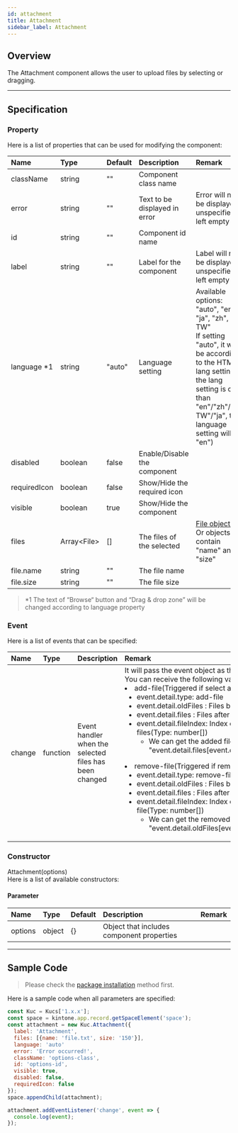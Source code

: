 ```yaml
---
id: attachment
title: Attachment
sidebar_label: Attachment
---
```


## Overview

The Attachment component allows the user to upload files by selecting or dragging.

<div class="sample-container" id="attachment">
  <div id="sample-container__components"></div>
</div>
<script src="/js/samples/desktop/attachment.js"></script>

---

## Specification

### Property
Here is a list of properties that can be used for modifying the component:

| Name   | Type | Default | Description | Remark |
| :--- | :--- | :--- | :--- | :--- |
| className | string | ""  | Component class name | |
| error | string | ""  | Text to be displayed in error | Error will not be displayed if unspecified or left empty |
| id | string | ""  | Component id name | |
| label | string | ""  | Label for the component | Label will not be displayed if unspecified or left empty |
| language *1 | string | "auto"  | Language setting | Available options: "auto", "en", "ja", "zh", "zh-TW"<br>If setting "auto", it will be according to the HTML lang setting (If the lang setting is other than "en"/"zh"/"zh-TW"/"ja", the language setting will be "en") |
| disabled | boolean | false | Enable/Disable the component | |
| requiredIcon | boolean | false | Show/Hide the required icon | |
| visible | boolean | true | Show/Hide the component | |
| files | Array\<File> | [] | The files of the selected | [File objects](https://developer.mozilla.org/en-US/docs/Web/API/File)<br>Or objects contain "name" and "size"
| file.name | string | "" | The file name | |
| file.size | string | "" | The file size | |

> *1 The text of “Browse“ button and “Drag & drop zone” will be changed according to language property

### Event

Here is a list of events that can be specified:

| Name | Type | Description | Remark |
| :--- | :--- | :--- | :--- |
| change | function | Event handler when the selected files has been changed | It will pass the event object as the argument<br>You can receive the following values in event.detail <li>add-file(Triggered if select any file)  <ul><li>event.detail.type: add-file<li>event.detail.oldFiles : Files before added<li>event.detail.files : Files after added<li>event.detail.fileIndex: Index of the added files(Type: number[])<ul><li>We can get the added files by "event.detail.files[event.detail.fileIndex[0]]"</ul></li></ul><li>remove-file(Triggered if remove any file)<ul><li>event.detail.type: remove-file<li>event.detail.oldFiles : Files before removed<li>event.detail.files : Files after removed<li>event.detail.fileIndex: Index of the removed file(Type: number[])<ul><li>We can get the removed file by "event.detail.oldFiles[event.detail.fileIndex[0]]"</ul></li></ul></li> |

### Constructor

Attachment(options)<br>
Here is a list of available constructors:

#### Parameter
| Name | Type | Default | Description | Remark |
| :--- | :--- | :--- | :--- | :--- |
| options  | object | {} | Object that includes component properties |  |

---
## Sample Code

> Please check the [package installation](../../getting-started/quick-start.md#installation) method first.

Here is a sample code when all parameters are specified:
``` javascript
const Kuc = Kucs['1.x.x'];
const space = kintone.app.record.getSpaceElement('space');
const attachment = new Kuc.Attachment({
  label: 'Attachment',
  files: [{name: 'file.txt', size: '150'}],
  language: 'auto'
  error: 'Error occurred!',
  className: 'options-class',
  id: 'options-id',
  visible: true,
  disabled: false,
  requiredIcon: false
});
space.appendChild(attachment);

attachment.addEventListener('change', event => {
  console.log(event);
});
```